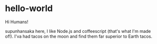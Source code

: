 # hello-world

Hi Humans!

supunhansaka here, I like Node.js and coffeescript (that's what I'm made of!).
I'va had tacos on the moon and find them far superior to Earth tacos.
